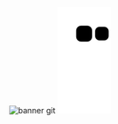 ![banner git](https://github.com/Ana-Caroline-Gouvea/Ana-Caroline-Gouvea/assets/126121435/87f132c5-2edf-434e-b1c8-8e0b9351038f)
![Snake animation](https://github.com/rafaballerini/rafaballerini/blob/output/github-contribution-grid-snake.svg)
